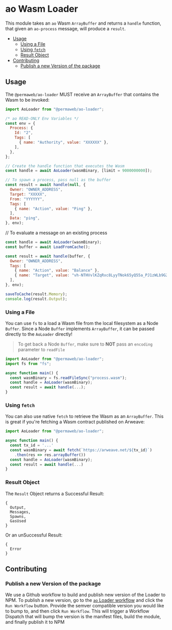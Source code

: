 # ao Wasm Loader

This module takes an `ao` Wasm `ArrayBuffer` and returns a `handle` function,
that given an `ao-process` message, will produce a `result`.

<!-- toc -->

- [Usage](#usage)
  - [Using a File](#using-a-file)
  - [Using `fetch`](#using-fetch)
  - [Result Object](#result-object)
- [Contributing](#contributing)
  - [Publish a new Version of the package](#publish-a-new-version-of-the-package)

<!-- tocstop -->

## Usage

The `@permaweb/ao-loader` MUST receive an `ArrayBuffer` that contains the Wasm
to be invoked:

```js
import AoLoader from "@permaweb/ao-loader";

/* ao READ-ONLY Env Variables */
const env = {
  Process: {
    Id: "2",
    Tags: [
      { name: "Authority", value: "XXXXXX" },
    ],
  },
};

// Create the handle function that executes the Wasm
const handle = await AoLoader(wasmBinary, [limit = 9000000000]);

// To spawn a process, pass null as the buffer
const result = await handle(null, {
  Owner: "OWNER_ADDRESS",
  Target: "XXXXX",
  From: "YYYYYY",
  Tags: [
    { name: "Action", value: "Ping" },
  ],
  Data: "ping",
}, env);
```

// To evaluate a message on an existing process

```js
const handle = await AoLoader(wasmBinary);
const buffer = await LoadFromCache();

const result = await handle(buffer, {
  Owner: "OWNER_ADDRESS",
  Tags: [
    { name: "Action", value: "Balance" },
    { name: "Target", value: "vh-NTHVvlKZqRxc8LyyTNok65yQ55a_PJ1zWLb9G2JI" },
  ],
}, env);

saveToCache(result.Memory);
console.log(result.Output);
```

### Using a File

You can use `fs` to a load a Wasm file from the local filesystem as a Node
`Buffer`. Since a Node `Buffer` implements `ArrayBuffer`, it can be passed
directly to the `AoLoader` directly!

> To get back a Node `Buffer`, make sure to **NOT** pass an `encoding` parameter
> to `readFile`

```js
import AoLoader from "@permaweb/ao-loader";
import fs from "fs";

async function main() {
  const wasmBinary = fs.readFileSync("process.wasm");
  const handle = AoLoader(wasmBinary);
  const result = await handle(...);
}
```

### Using `fetch`

You can also use native `fetch` to retrieve the Wasm as an `ArrayBuffer`. This
is great if you're fetching a Wasm contract published on Arweave:

```js
import AoLoader from "@permaweb/ao-loader";

async function main() {
  const tx_id = '...'
  const wasmBinary = await fetch(`https://arweave.net/${tx_id}`)
    .then(res => res.arrayBuffer())
  const handle = AoLoader(wasmBinary);
  const result = await handle(...)
}
```

### Result Object

The `Result` Object returns a Successful Result:

```
{
  Output,
  Messages,
  Spawns,
  GasUsed
}
```

Or an unSuccessful Result:

```
{
  Error
}
```

## Contributing

### Publish a new Version of the package

We use a Github workflow to build and publish new version of the Loader to NPM.
To publish a new version, go to the
[`ao` Loader workflow](https://github.com/permaweb/ao/actions/workflows/loader.yml)
and click the `Run Workflow` button. Provide the semver compatible version you
would like to bump to, and then click `Run Workflow`. This will trigger a
Workflow Dispatch that will bump the version is the manifest files, build the module, and finally publish it to NPM
